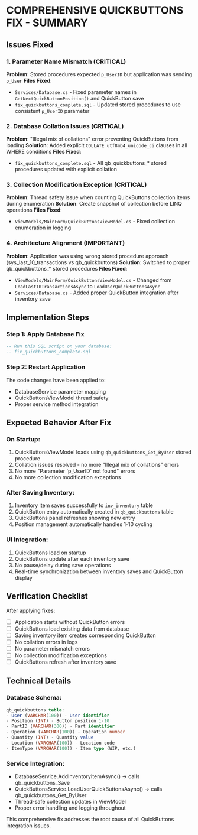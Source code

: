 # COMPREHENSIVE QUICKBUTTONS FIX - SUMMARY

## Issues Fixed

### 1. Parameter Name Mismatch (CRITICAL)
**Problem**: Stored procedures expected `p_UserID` but application was sending `p_User`
**Files Fixed**:
- `Services/Database.cs` - Fixed parameter names in `GetNextQuickButtonPosition()` and QuickButton save
- `fix_quickbuttons_complete.sql` - Updated stored procedures to use consistent `p_UserID` parameter

### 2. Database Collation Issues (CRITICAL) 
**Problem**: "Illegal mix of collations" error preventing QuickButtons from loading
**Solution**: Added explicit `COLLATE utf8mb4_unicode_ci` clauses in all WHERE conditions
**Files Fixed**:
- `fix_quickbuttons_complete.sql` - All qb_quickbuttons_* stored procedures updated with explicit collation

### 3. Collection Modification Exception (CRITICAL)
**Problem**: Thread safety issue when counting QuickButtons collection items during enumeration
**Solution**: Create snapshot of collection before LINQ operations
**Files Fixed**:
- `ViewModels/MainForm/QuickButtonsViewModel.cs` - Fixed collection enumeration in logging

### 4. Architecture Alignment (IMPORTANT)
**Problem**: Application was using wrong stored procedure approach (sys_last_10_transactions vs qb_quickbuttons)
**Solution**: Switched to proper qb_quickbuttons_* stored procedures
**Files Fixed**:
- `ViewModels/MainForm/QuickButtonsViewModel.cs` - Changed from `LoadLast10TransactionsAsync` to `LoadUserQuickButtonsAsync`
- `Services/Database.cs` - Added proper QuickButton integration after inventory save

## Implementation Steps

### Step 1: Apply Database Fix
```sql
-- Run this SQL script on your database:
-- fix_quickbuttons_complete.sql
```

### Step 2: Restart Application
The code changes have been applied to:
- DatabaseService parameter mapping
- QuickButtonsViewModel thread safety 
- Proper service method integration

## Expected Behavior After Fix

### On Startup:
1. QuickButtonsViewModel loads using `qb_quickbuttons_Get_ByUser` stored procedure
2. Collation issues resolved - no more "Illegal mix of collations" errors
3. No more "Parameter 'p_UserID' not found" errors
4. No more collection modification exceptions

### After Saving Inventory:
1. Inventory item saves successfully to `inv_inventory` table
2. QuickButton entry automatically created in `qb_quickbuttons` table
3. QuickButtons panel refreshes showing new entry
4. Position management automatically handles 1-10 cycling

### UI Integration:
1. QuickButtons load on startup
2. QuickButtons update after each inventory save
3. No pause/delay during save operations
4. Real-time synchronization between inventory saves and QuickButton display

## Verification Checklist

After applying fixes:
- [ ] Application starts without QuickButton errors
- [ ] QuickButtons load existing data from database  
- [ ] Saving inventory item creates corresponding QuickButton
- [ ] No collation errors in logs
- [ ] No parameter mismatch errors
- [ ] No collection modification exceptions
- [ ] QuickButtons refresh after inventory save

## Technical Details

### Database Schema:
```sql
qb_quickbuttons table:
- User (VARCHAR(100)) - User identifier
- Position (INT) - Button position 1-10
- PartID (VARCHAR(300)) - Part identifier
- Operation (VARCHAR(100)) - Operation number
- Quantity (INT) - Quantity value
- Location (VARCHAR(100)) - Location code
- ItemType (VARCHAR(100)) - Item type (WIP, etc.)
```

### Service Integration:
- DatabaseService.AddInventoryItemAsync() → calls qb_quickbuttons_Save
- QuickButtonsService.LoadUserQuickButtonsAsync() → calls qb_quickbuttons_Get_ByUser  
- Thread-safe collection updates in ViewModel
- Proper error handling and logging throughout

This comprehensive fix addresses the root cause of all QuickButtons integration issues.
